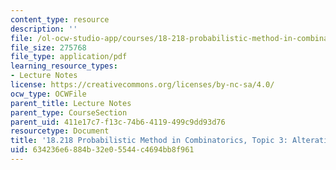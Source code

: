 ```yaml
---
content_type: resource
description: ''
file: /ol-ocw-studio-app/courses/18-218-probabilistic-method-in-combinatorics-spring-2019/634236e6884b32e05544c4694bb8f961_MIT18_218S19_ch3.pdf
file_size: 275768
file_type: application/pdf
learning_resource_types:
- Lecture Notes
license: https://creativecommons.org/licenses/by-nc-sa/4.0/
ocw_type: OCWFile
parent_title: Lecture Notes
parent_type: CourseSection
parent_uid: 411e17c7-f13c-74b6-4119-499c9dd93d76
resourcetype: Document
title: '18.218 Probabilistic Method in Combinatorics, Topic 3: Alterations'
uid: 634236e6-884b-32e0-5544-c4694bb8f961
---
```


